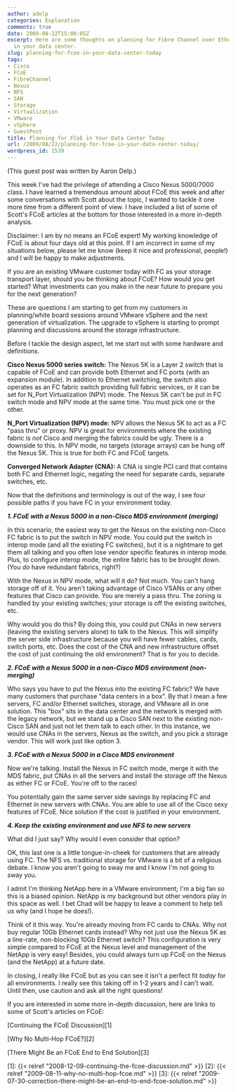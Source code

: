 ```yaml
---
author: adelp
categories: Explanation
comments: true
date: 2009-08-22T15:08:05Z
excerpt: Here are some thoughts on planning for Fibre Channel over Ethernet (FCoE)
  in your data center.
slug: planning-for-fcoe-in-your-data-center-today
tags:
- Cisco
- FCoE
- FibreChannel
- Nexus
- NFS
- SAN
- Storage
- Virtualization
- VMware
- vSphere
- GuestPost
title: Planning for FCoE in Your Data Center Today
url: /2009/08/22/planning-for-fcoe-in-your-data-center-today/
wordpress_id: 1539
---
```


(This guest post was written by Aaron Delp.)

This week I've had the privilege of attending a Cisco Nexus 5000/7000 class. I have learned a tremendous amount about FCoE this week and after some conversations with Scott about the topic, I wanted to tackle it one more time from a different point of view. I have included a list of some of Scott's FCoE articles at the bottom for those interested in a more in-depth analysis.

Disclaimer: I am by no means an FCoE expert! My working knowledge of FCoE is about four days old at this point. If I am incorrect in some of my situations below, please let me know (keep it nice and professional, people!) and I will be happy to make adjustments.

If you are an existing VMware customer today with FC as your storage transport layer, should you be thinking about FCoE? How would you get started? What investments can you make in the near future to prepare you for the next generation?

These are questions I am starting to get from my customers in planning/white board sessions around VMware vSphere and the next generation of virtualization. The upgrade to vSphere is starting to prompt planning and discussions around the storage infrastructure.

Before I tackle the design aspect, let me start out with some hardware and definitions.

**Cisco Nexus 5000 series switch:** The Nexus 5K is a Layer 2 switch that is capable of FCoE and can provide both Ethernet and FC ports (with an expansion module). In addition to Ethernet switching, the switch also operates as an FC fabric switch providing full fabric services, or it can be set for N_Port Virtualization (NPV) mode. The Nexus 5K can't be put in FC switch mode and NPV mode at the same time. You must pick one or the other.

**N_Port Virtualization (NPV) mode:** NPV allows the Nexus 5K to act as a FC "pass thru" or proxy. NPV is great for environments where the existing fabric is _not_ Cisco and merging the fabrics could be ugly. There is a downside to this. In NPV mode, no targets (storage arrays) can be hung off the Nexus 5K. This is true for both FC and FCoE targets.

**Converged Network Adapter (CNA):** A CNA is single PCI card that contains both FC and Ethernet logic, negating the need for separate cards, separate switches, etc.

Now that the definitions and terminology is out of the way, I see four possible paths if you have FC in your environment today.

**_1. FCoE with a Nexus 5000 in a non-Cisco MDS environment (merging)_**

In this scenario, the easiest way to get the Nexus on the existing non-Cisco FC fabric is to put the switch in NPV mode. You could put the switch in interop mode (and all the existing FC switches), but it is a nightmare to get them all talking and you often lose vendor specific features in interop mode. Plus, to configure interop mode, the entire fabric has to be brought down. (You _do_ have redundant fabrics, right?)

With the Nexus in NPV mode, what will it do?  Not much. You can't hang storage off of it. You aren't taking advantage of Cisco VSANs or any other features that Cisco can provide. You are merely a pass thru. The zoning is handled by your existing switches; your storage is off the existing switches, etc.

Why would you do this? By doing this, you could put CNAs in new servers (leaving the existing servers alone) to talk to the Nexus. This will simplify the server side infrastructure because you will have fewer cables, cards, switch ports, etc. Does the cost of the CNA and new infrastructure offset the cost of just continuing the old environment? That is for you to decide.

**_2. FCoE with a Nexus 5000 in a non-Cisco MDS environment (non-merging)_**

Who says you have to put the Nexus into the existing FC fabric? We have many customers that purchase "data centers in a box". By that I mean a few servers, FC and/or Ethernet switches, storage, and VMware all in one solution. This "box" sits in the data center and the network is merged with the legacy network, but we stand up a Cisco SAN next to the existing non-Cisco SAN and just not let them talk to each other. In this instance, we would use CNAs in the servers, Nexus as the switch, and you pick a storage vendor. This will work just like option 3.

**_3. FCoE with a Nexus 5000 in a Cisco MDS environment_**

Now we're talking. Install the Nexus in FC switch mode, merge it with the MDS fabric, put CNAs in all the servers and install the storage off the Nexus as either FC or FCoE. You're off to the races!

You potentially gain the same server side savings by replacing FC and Ethernet in new servers with CNAs. You are able to use all of the Cisco sexy features of FCoE. Nice solution if the cost is justified in your environment.

**_4. Keep the existing environment and use NFS to new servers_**

What did I just say? Why would I even consider that option?

OK, this last one is a little tongue-in-cheek for customers that are already using FC. The NFS vs. traditional storage for VMware is a bit of a religious debate. I know you aren't going to sway me and I know I'm not going to sway you.

I admit I'm thinking NetApp here in a VMware environment; I'm a big fan so this is a biased opinion. NetApp is my background but other vendors play in this space as well. I bet Chad will be happy to leave a comment to help tell us why (and I hope he does!).

Think of it this way. You're already moving from FC cards to CNAs. Why not buy regular 10Gb Ethernet cards instead? Why not just use the Nexus 5K as a line-rate, non-blocking 10Gb Ethernet switch? This configuration is very simple compared to FCoE at the Nexus level and management of the NetApp is very easy! Besides, you could always turn up FCoE on the Nexus (and the NetApp) at a future date.

In closing, I really like FCoE but as you can see it isn't a perfect fit _today_ for all environments. I really see this taking off in 1-2 years and I can't wait. Until then, use caution and ask all the right questions!

If you are interested in some more in-depth discussion, here are links to some of Scott's articles on FCoE:

[Continuing the FCoE Discussion][1]  

[Why No Multi-Hop FCoE?][2]  

[There Might Be an FCoE End to End Solution][3]

[1]: {{< relref "2008-12-09-continuing-the-fcoe-discussion.md" >}}
[2]: {{< relref "2009-08-11-why-no-multi-hop-fcoe.md" >}}
[3]: {{< relref "2009-07-30-correction-there-might-be-an-end-to-end-fcoe-solution.md" >}}
